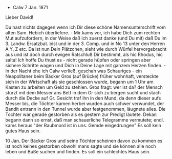+ Calw 7 Jan. 1871

Lieber David!

Du hast nichts dagegen wenn ich Dir diese schöne Namensunterschrift vom alten Sam. Hebich überliefere. - Mir kams vor, ich habe Dich zum rechten Mut aufzufordern, in der Weise daß ich zuerst danke (und Du mit) daß Du im 3. Landw. Ersatzbat. bist und in der 3. Comp. und in No 13 unter den Herren A Y, Z etc. Da ist nun Dein Plätzchen, sieht wie durch Würfel hervorgebracht aus und ist doch durch ewigen Ratschluß Dir bestimmt, als hic Rhodus, hic salta! Ich hoffe Du thust es - nicht gerade hüpfen oder springen aber sichere Schritte wagen und Dich in Deine Lage mit ganzem Herzen finden. - 
In der Nacht ehe ich Calw verließ, geschah was Schauriges - ein Neapolitaner beim Bäcker Gros (auf Brücke) früher wohnhaft, versteckte sich in der Wirtschaft als sie geschlossen wurde, begann um 1 Uhr am Kasten zu arbeiten um Geld zu stehlen. Gros fragt: wer ist da? der Mensch stürzt mit dem Messer ans Bett in dem Gr sich zu bergen sucht und stach durch die Decke auf Gr. Gesicht traf ihn in den Mund, da denn dieser aufs Messer bis, die Töchter kamen herbei wurden auch schwer verwundet, der Bandit entrann in den Tunnel wurde aber festgenommen, läugnete alles. Die Tochter war gerade gestorben als es gestern zur Predigt läutete. Dekan begann dann so ernst, daß man schauerliche Telegramme vermutete; endl. kams heraus "der Raubmord ist in uns. Gemde eingedrungen" Es soll kein gutes Haus sein.

10 Jan. Der Bäcker Gros und seine Töchter scheinen davon zu kommen es ist noch keines gestorben obwohl mans sagte und sie können alle noch leben und Buße suchen und finden. Es soll ein schlechtes Haus sein.

